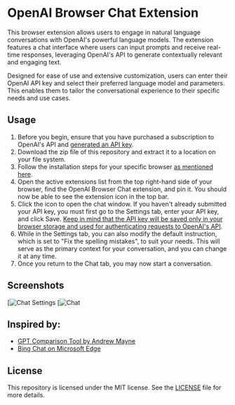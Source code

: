 # OpenAI Browser Chat Extension

This browser extension allows users to engage in natural language conversations with OpenAI's powerful language models. The extension features a chat interface where users can input prompts and receive real-time responses, leveraging OpenAI's API to generate contextually relevant and engaging text.

Designed for ease of use and extensive customization, users can enter their OpenAI API key and select their preferred language model and parameters. This enables them to tailor the conversational experience to their specific needs and use cases.

## Usage
1. Before you begin, ensure that you have purchased a subscription to OpenAI's API and <a href="https://platform.openai.com/account/api-keys">generated an API key</a>.
2. Download the zip file of this repository and extract it to a location on your file system.
3. Follow the installation steps for your specific browser <a href="https://github.com/fpatseas/skroutz-sales-scraper/blob/master/README.md">as mentioned here</a>.
4. Open the active extensions list from the top right-hand side of your browser, find the OpenAI Browser Chat extension, and pin it. You should now be able to see the extension icon in the top bar.
5. Click the icon to open the chat window. If you haven't already submitted your API key, you must first go to the Settings tab, enter your API key, and click Save. <u>Keep in mind that the API key will be saved only in your browser storage and used for authenticating requests to OpenAI's API</u>.
6. While in the Settings tab, you can also modify the default instruction, which is set to "Fix the spelling mistakes", to suit your needs. This will serve as the primary context for your conversation, and you can change it at any time.
7. Once you return to the Chat tab, you may now start a conversation.

## Screenshots
[![Chat Settings](https://i.postimg.cc/PJNZWHV8/chat-settings.jpg)
[![Chat](https://i.postimg.cc/gJg8LjsW/chat.jpg)

## Inspired by:
* <a href="https://gpttools.com/comparisontool">GPT Comparison Tool by Andrew Mayne</a>
* <a href="https://www.microsoft.com/en-us/edge/features/bing-chat">Bing Chat on Microsoft Edge</a>

## License
This repository is licensed under the MIT license. See the [LICENSE](LICENSE) file for more details.
